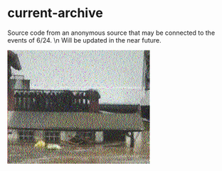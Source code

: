 # current-archive
Source code from an anonymous source that may be connected to the events of 6/24. \n
Will be updated in the near future.


![624](readme_files/624.jpg)
